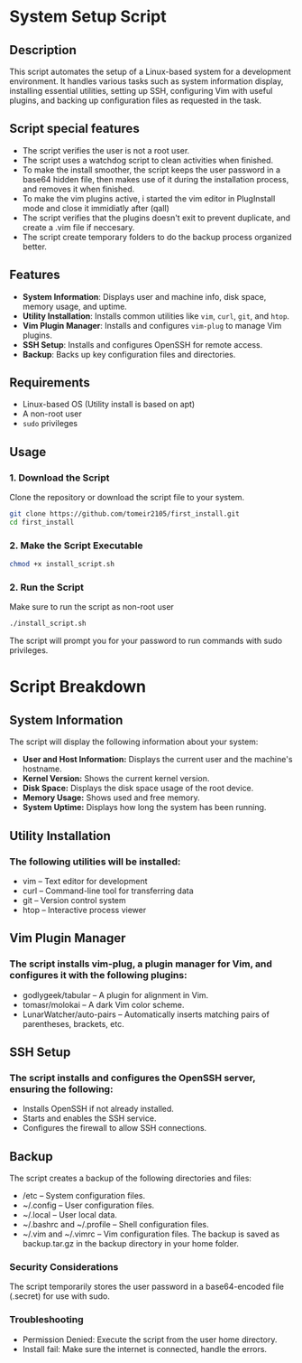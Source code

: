 # System Setup Script

## Description
This script automates the setup of a Linux-based system for a development environment. 
It handles various tasks such as system information display, installing essential utilities, setting up SSH, configuring Vim with useful plugins, 
and backing up configuration files as requested in the task.

## Script special features
- The script verifies the user is not a root user.
- The script uses a watchdog script to clean activities when finished.
- To make the install smoother, the script keeps the user password in a base64 hidden file, then makes use of it during the installation process, and removes it when finished.
- To make the vim plugins active, i started the vim editor in PlugInstall mode and close it immidiatly after (qall)
- The script verifies that the plugins doesn't exit to prevent duplicate, and create a .vim file if neccesary.
- The script create temporary folders to do the backup process organized better.
  
## Features
- **System Information**: Displays user and machine info, disk space, memory usage, and uptime.
- **Utility Installation**: Installs common utilities like `vim`, `curl`, `git`, and `htop`.
- **Vim Plugin Manager**: Installs and configures `vim-plug` to manage Vim plugins.
- **SSH Setup**: Installs and configures OpenSSH for remote access.
- **Backup**: Backs up key configuration files and directories.

## Requirements
- Linux-based OS (Utility install is based on apt)
- A non-root user
- `sudo` privileges

## Usage

### **1. Download the Script**
Clone the repository or download the script file to your system.
```bash
git clone https://github.com/tomeir2105/first_install.git
cd first_install
```
### **2. Make the Script Executable**
```bash
chmod +x install_script.sh
``` 
### **2. Run the Script**
Make sure to run the script as non-root user
```bash
./install_script.sh
```
The script will prompt you for your password to run commands with sudo privileges.
# Script Breakdown
## System Information
The script will display the following information about your system:
- **User and Host Information:** Displays the current user and the machine's hostname.
- **Kernel Version:** Shows the current kernel version.
- **Disk Space:** Displays the disk space usage of the root device.
- **Memory Usage:** Shows used and free memory.
- **System Uptime:** Displays how long the system has been running.

## Utility Installation

### The following utilities will be installed:

- vim – Text editor for development
- curl – Command-line tool for transferring data
- git – Version control system
- htop – Interactive process viewer

## Vim Plugin Manager
### The script installs vim-plug, a plugin manager for Vim, and configures it with the following plugins:
- godlygeek/tabular – A plugin for alignment in Vim.
- tomasr/molokai – A dark Vim color scheme.
- LunarWatcher/auto-pairs – Automatically inserts matching pairs of parentheses, brackets, etc.

## SSH Setup
### The script installs and configures the OpenSSH server, ensuring the following:
- Installs OpenSSH if not already installed.
- Starts and enables the SSH service.
- Configures the firewall to allow SSH connections.

## Backup
The script creates a backup of the following directories and files:
- /etc – System configuration files.
- ~/.config – User configuration files.
- ~/.local – User local data.
- ~/.bashrc and ~/.profile – Shell configuration files.
- ~/.vim and ~/.vimrc – Vim configuration files.
The backup is saved as backup.tar.gz in the backup directory in your home folder.

### Security Considerations
The script temporarily stores the user password in a base64-encoded file (.secret) for use with sudo. 

### Troubleshooting
- Permission Denied: Execute the script from the user home directory.
- Install fail: Make sure the internet is connected, handle the errors.



